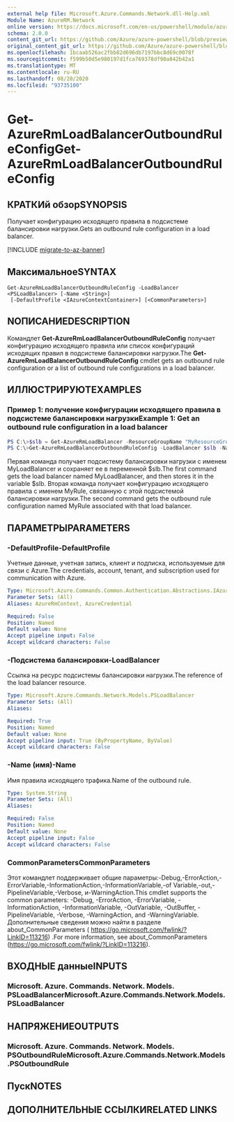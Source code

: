 ```yaml
---
external help file: Microsoft.Azure.Commands.Network.dll-Help.xml
Module Name: AzureRM.Network
online version: https://docs.microsoft.com/en-us/powershell/module/azurerm.network/get-azurermloadbalanceroutboundruleconfig
schema: 2.0.0
content_git_url: https://github.com/Azure/azure-powershell/blob/preview/src/ResourceManager/Network/Commands.Network/help/Get-AzureRmLoadBalancerOutboundRuleConfig.md
original_content_git_url: https://github.com/Azure/azure-powershell/blob/preview/src/ResourceManager/Network/Commands.Network/help/Get-AzureRmLoadBalancerOutboundRuleConfig.md
ms.openlocfilehash: 1bcaab526ac2fbb82d696db7197bbc8d69c0078f
ms.sourcegitcommit: f599b50d5e980197d1fca769378df90a842b42a1
ms.translationtype: MT
ms.contentlocale: ru-RU
ms.lasthandoff: 08/20/2020
ms.locfileid: "93735100"
---
```

# <span data-ttu-id="cff23-101">Get-AzureRmLoadBalancerOutboundRuleConfig</span><span class="sxs-lookup"><span data-stu-id="cff23-101">Get-AzureRmLoadBalancerOutboundRuleConfig</span></span>

## <span data-ttu-id="cff23-102">КРАТКИй обзор</span><span class="sxs-lookup"><span data-stu-id="cff23-102">SYNOPSIS</span></span>
<span data-ttu-id="cff23-103">Получает конфигурацию исходящего правила в подсистеме балансировки нагрузки.</span><span class="sxs-lookup"><span data-stu-id="cff23-103">Gets an outbound rule configuration in a load balancer.</span></span>

[!INCLUDE [migrate-to-az-banner](../../includes/migrate-to-az-banner.md)]

## <span data-ttu-id="cff23-104">Максимальное</span><span class="sxs-lookup"><span data-stu-id="cff23-104">SYNTAX</span></span>

```
Get-AzureRmLoadBalancerOutboundRuleConfig -LoadBalancer <PSLoadBalancer> [-Name <String>]
 [-DefaultProfile <IAzureContextContainer>] [<CommonParameters>]
```

## <span data-ttu-id="cff23-105">NОПИСАНИЕ</span><span class="sxs-lookup"><span data-stu-id="cff23-105">DESCRIPTION</span></span>
<span data-ttu-id="cff23-106">Командлет **Get-AzureRmLoadBalancerOutboundRuleConfig** получает конфигурацию исходящего правила или список конфигураций исходящих правил в подсистеме балансировки нагрузки.</span><span class="sxs-lookup"><span data-stu-id="cff23-106">The **Get-AzureRmLoadBalancerOutboundRuleConfig** cmdlet gets an outbound rule configuration or a list of outbound rule configurations in a load balancer.</span></span>

## <span data-ttu-id="cff23-107">ИЛЛЮСТРИРУЮТ</span><span class="sxs-lookup"><span data-stu-id="cff23-107">EXAMPLES</span></span>

### <span data-ttu-id="cff23-108">Пример 1: получение конфигурации исходящего правила в подсистеме балансировки нагрузки</span><span class="sxs-lookup"><span data-stu-id="cff23-108">Example 1: Get an outbound rule configuration in a load balancer</span></span>
```powershell
PS C:\>$slb = Get-AzureRmLoadBalancer -ResourceGroupName "MyResourceGroup" -Name "MyLoadBalancer"
PS C:\>Get-AzureRmLoadBalancerOutboundRuleConfig -LoadBalancer $slb -Name "MyRule"
```

<span data-ttu-id="cff23-109">Первая команда получает подсистему балансировки нагрузки с именем MyLoadBalancer и сохраняет ее в переменной $slb.</span><span class="sxs-lookup"><span data-stu-id="cff23-109">The first command gets the load balancer named MyLoadBalancer, and then stores it in the variable $slb.</span></span>
<span data-ttu-id="cff23-110">Вторая команда получает конфигурацию исходящего правила с именем MyRule, связанную с этой подсистемой балансировки нагрузки.</span><span class="sxs-lookup"><span data-stu-id="cff23-110">The second command gets the outbound rule configuration named MyRule associated with that load balancer.</span></span>

## <span data-ttu-id="cff23-111">ПАРАМЕТРЫ</span><span class="sxs-lookup"><span data-stu-id="cff23-111">PARAMETERS</span></span>

### <span data-ttu-id="cff23-112">-DefaultProfile</span><span class="sxs-lookup"><span data-stu-id="cff23-112">-DefaultProfile</span></span>
<span data-ttu-id="cff23-113">Учетные данные, учетная запись, клиент и подписка, используемые для связи с Azure.</span><span class="sxs-lookup"><span data-stu-id="cff23-113">The credentials, account, tenant, and subscription used for communication with Azure.</span></span>

```yaml
Type: Microsoft.Azure.Commands.Common.Authentication.Abstractions.IAzureContextContainer
Parameter Sets: (All)
Aliases: AzureRmContext, AzureCredential

Required: False
Position: Named
Default value: None
Accept pipeline input: False
Accept wildcard characters: False
```

### <span data-ttu-id="cff23-114">-Подсистема балансировки</span><span class="sxs-lookup"><span data-stu-id="cff23-114">-LoadBalancer</span></span>
<span data-ttu-id="cff23-115">Ссылка на ресурс подсистемы балансировки нагрузки.</span><span class="sxs-lookup"><span data-stu-id="cff23-115">The reference of the load balancer resource.</span></span>

```yaml
Type: Microsoft.Azure.Commands.Network.Models.PSLoadBalancer
Parameter Sets: (All)
Aliases:

Required: True
Position: Named
Default value: None
Accept pipeline input: True (ByPropertyName, ByValue)
Accept wildcard characters: False
```

### <span data-ttu-id="cff23-116">-Name (имя)</span><span class="sxs-lookup"><span data-stu-id="cff23-116">-Name</span></span>
<span data-ttu-id="cff23-117">Имя правила исходящего трафика.</span><span class="sxs-lookup"><span data-stu-id="cff23-117">Name of the outbound rule.</span></span>

```yaml
Type: System.String
Parameter Sets: (All)
Aliases:

Required: False
Position: Named
Default value: None
Accept pipeline input: False
Accept wildcard characters: False
```

### <span data-ttu-id="cff23-118">CommonParameters</span><span class="sxs-lookup"><span data-stu-id="cff23-118">CommonParameters</span></span>
<span data-ttu-id="cff23-119">Этот командлет поддерживает общие параметры:-Debug,-ErrorAction,-ErrorVariable,-InformationAction,-InformationVariable,-of Variable,-out,-PipelineVariable,-Verbose, и-WarningAction.</span><span class="sxs-lookup"><span data-stu-id="cff23-119">This cmdlet supports the common parameters: -Debug, -ErrorAction, -ErrorVariable, -InformationAction, -InformationVariable, -OutVariable, -OutBuffer, -PipelineVariable, -Verbose, -WarningAction, and -WarningVariable.</span></span> <span data-ttu-id="cff23-120">Дополнительные сведения можно найти в разделе about_CommonParameters ( https://go.microsoft.com/fwlink/?LinkID=113216) .</span><span class="sxs-lookup"><span data-stu-id="cff23-120">For more information, see about_CommonParameters (https://go.microsoft.com/fwlink/?LinkID=113216).</span></span>

## <span data-ttu-id="cff23-121">ВХОДНЫЕ данные</span><span class="sxs-lookup"><span data-stu-id="cff23-121">INPUTS</span></span>

### <span data-ttu-id="cff23-122">Microsoft. Azure. Commands. Network. Models. PSLoadBalancer</span><span class="sxs-lookup"><span data-stu-id="cff23-122">Microsoft.Azure.Commands.Network.Models.PSLoadBalancer</span></span>

## <span data-ttu-id="cff23-123">НАПРЯЖЕНИЕ</span><span class="sxs-lookup"><span data-stu-id="cff23-123">OUTPUTS</span></span>

### <span data-ttu-id="cff23-124">Microsoft. Azure. Commands. Network. Models. PSOutboundRule</span><span class="sxs-lookup"><span data-stu-id="cff23-124">Microsoft.Azure.Commands.Network.Models.PSOutboundRule</span></span>

## <span data-ttu-id="cff23-125">Пуск</span><span class="sxs-lookup"><span data-stu-id="cff23-125">NOTES</span></span>

## <span data-ttu-id="cff23-126">ДОПОЛНИТЕЛЬНЫЕ ССЫЛКИ</span><span class="sxs-lookup"><span data-stu-id="cff23-126">RELATED LINKS</span></span>
